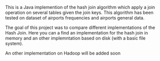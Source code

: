 
This is a Java implemention of the hash join algorithm which apply a  join operation on several tables given the join keys.
This algorithm has been tested on dataset of airports frequencies and airports general data.

The goal of this project was to compare different implementations of the Hash Join.
Here you can a find an implementation for the hash join in memory and an other implemntation based on disk (with a basic file system).

An other implementation on Hadoop will be added soon
